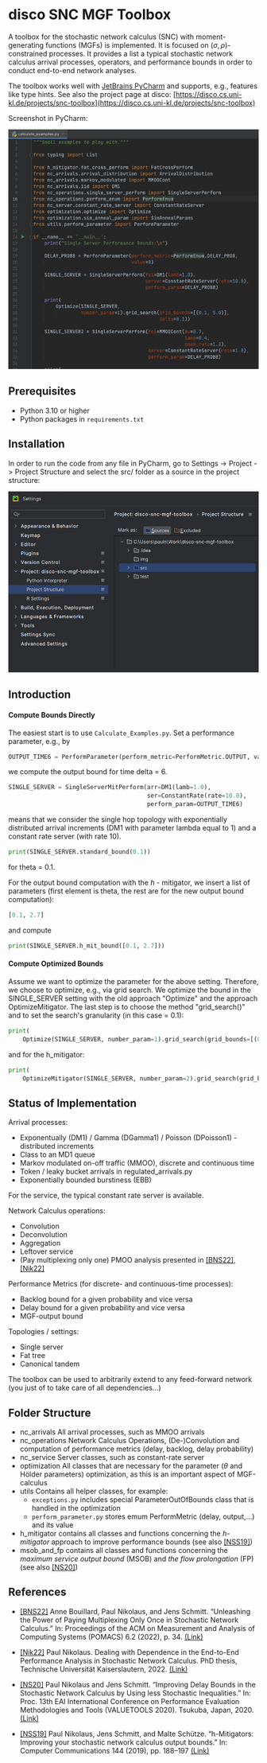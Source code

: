 # disco SNC MGF Toolbox

A toolbox for the stochastic network calculus (SNC) with moment-generating functions (MGFs) is implemented.
It is focused on $(\sigma, \rho)$-constrained processes.
It provides a list a typical stochastic network calculus arrival processes, operators, and performance bounds in order to conduct end-to-end network analyses.

The toolbox works well with [JetBrains PyCharm](https://www.jetbrains.com/pycharm/) and supports, e.g., features like type hints.
See also the project page at disco: [https://disco.cs.uni-kl.de/projects/snc-toolbox](https://disco.cs.uni-kl.de/projects/snc-toolbox)

Screenshot in PyCharm:

![ProjectStructure](img/PyCharm-screenshot.png)

## Prerequisites

- Python 3.10 or higher
- Python packages in `requirements.txt`

## Installation

In order to run the code from any file in PyCharm, go to Settings -> Project -> Project Structure and select the src/ folder as a source in the project structure:

![ProjectStructure](img/project_structure.png)

## Introduction

#### Compute Bounds Directly

The easiest start is to use `Calculate_Examples.py`. Set a performance parameter, e.g., by

```python
OUTPUT_TIME6 = PerformParameter(perform_metric=PerformMetric.OUTPUT, value=6)
```

we compute the output bound for time delta = 6.

```python
SINGLE_SERVER = SingleServerMitPerform(arr=DM1(lamb=1.0),
                                       ser=ConstantRate(rate=10.0),
                                       perform_param=OUTPUT_TIME6)
```

means that we consider the single hop topology with exponentially distributed arrival increments (DM1 with parameter lambda equal to 1) and a constant rate server (with rate 10).

```python
print(SINGLE_SERVER.standard_bound(0.1))
```

for theta = 0.1.

For the output bound computation with the $h$ - mitigator, we insert a list of parameters (first element is theta, the rest are for the new output bound computation):

```python
[0.1, 2.7]
```

and compute

```python
print(SINGLE_SERVER.h_mit_bound([0.1, 2.7]))
```

#### Compute Optimized Bounds

Assume we want to optimize the parameter for the above setting. Therefore, we choose to optimize, e.g., via grid search.
We optimize the bound in the SINGLE_SERVER setting with the old approach "Optimize" and the approach OptimizeMitigator. The last step is to choose the method "grid_search()" and to set the search's granularity (in this case = 0.1):

```python
print(
    Optimize(SINGLE_SERVER, number_param=1).grid_search(grid_bounds=[(0.1, 5.0)], delta=0.1))
```

and for the h_mitigator:

```python
print(
    OptimizeMitigator(SINGLE_SERVER, number_param=2).grid_search(grid_bounds=[(0.1, 5.0), (0.9, 8.0)], delta=0.1))
```

## Status of Implementation

Arrival processes:

- Exponentually (DM1) / Gamma (DGamma1) / Poisson (DPoisson1) -distributed increments
- Class to an MD1 queue
- Markov modulated on-off traffic (MMOO), discrete and continuous time
- Token / leaky bucket arrivals in regulated_arrivals.py
- Exponentially bounded burstiness (EBB)

For the service, the typical constant rate server is available.

Network Calculus operations:

- Convolution
- Deconvolution
- Aggregation
- Leftover service
- (Pay multiplexing only one) PMOO analysis presented in [[BNS22], [Nik22]](#references)

Performance Metrics (for discrete- and continuous-time processes):

- Backlog bound for a given probability and vice versa
- Delay bound for a given probability and vice versa
- MGF-output bound

Topologies / settings:

- Single server
- Fat tree
- Canonical tandem

The toolbox can be used to arbitrarily extend to any feed-forward network (you just of to take care of all dependencies...)

## Folder Structure

- nc_arrivals
  All arrival processes, such as MMOO arrivals
- nc_operations
  Network Calculus Operations, (De-)Convolution and computation of performance metrics (delay, backlog, delay probability)
- nc_service
  Server classes, such as constant-rate server
- optimization
  All classes that are necessary for the parameter ($\theta$ and Hölder parameters) optimization, as this is an important aspect of MGF-calculus
- utils
  Contains all helper classes, for example:
  - `exceptions.py` includes special ParameterOutOfBounds class that is handled in the optimization
  - `perform_parameter.py` stores emum PerformMetric (delay, output,...) and its value
- h_mitigator
  contains all classes and functions concerning the *$h$-mitigator* approach to improve performance bounds (see also [[NSS19]](#references))
- msob_and_fp
  contains all classes and functions concerning the *maximum service output bound* (MSOB) and *the flow prolongation* (FP) (see also [[NS20]](#references))

## References

- [[BNS22]](https://dl.acm.org/doi/10.1145/3530897) Anne Bouillard, Paul Nikolaus, and Jens Schmitt. 
“Unleashing the Power of Paying Multiplexing Only Once in Stochastic Network Calculus.” 
In: Proceedings of the ACM on Measurement and Analysis of Computing Systems (POMACS) 6.2 (2022), p. 34.
[(Link)](https://dl.acm.org/doi/10.1145/3530897)

- [[Nik22]](https://kluedo.ub.uni-kl.de/frontdoor/index/index/start/0/rows/10/sortfield/score/sortorder/desc/searchtype/simple/query/nikolaus%2C+paul/docId/6909) Paul Nikolaus. 
Dealing with Dependence in the End-to-End Performance Analysis in Stochastic Network Calculus.
PhD thesis, Technische Universität Kaiserslautern, 2022.
[(Link)](https://kluedo.ub.uni-kl.de/frontdoor/index/index/start/0/rows/10/sortfield/score/sortorder/desc/searchtype/simple/query/nikolaus%2C+paul/docId/6909)

- [[NS20]](https://dl.acm.org/doi/10.1145/3388831.3388848) Paul Nikolaus and Jens Schmitt. 
“Improving Delay Bounds in the Stochastic Network Calculus by Using less Stochastic Inequalities.” 
In: Proc. 13th EAI International Conference on Performance Evaluation Methodologies and Tools (VALUETOOLS 2020). Tsukuba, Japan, 2020.
[(Link)](https://dl.acm.org/doi/10.1145/3388831.3388848)

- [[NSS19]](https://www.sciencedirect.com/science/article/abs/pii/S0140366419303809?via%3Dihub) Paul Nikolaus, Jens Schmitt, and Malte Schütze. 
“h-Mitigators: Improving your stochastic network calculus output bounds.” 
In: Computer Communications 144 (2019), pp. 188–197
[(Link)](https://www.sciencedirect.com/science/article/abs/pii/S0140366419303809?via%3Dihub)
